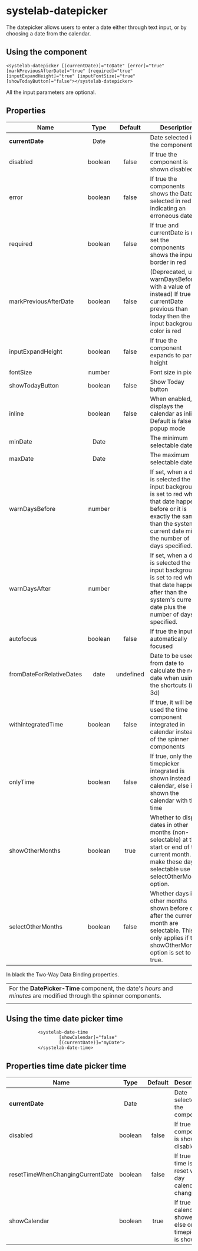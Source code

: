 # systelab-datepicker

The datepicker allows users to enter a date either through text input, or by choosing a date from the calendar.

## Using the component
```
<systelab-datepicker [(currentDate)]="toDate" [error]="true" [markPreviousAfterDate]="true" [required]="true" [inputExpandHeight]="true" [inputFontSize]="true" [showTodayButton]="false"></systelab-datepicker>
```
All the input parameters are optional.

## Properties

| Name                     |   Type   |  Default  | Description |
|--------------------------|:--------:|:---------:| ----------- |
| **currentDate**          |   Date   |           | Date selected in the component |
| disabled                 | boolean  |   false   | If true the component is shown disabled |
| error                    | boolean  |   false   | If true the components shows the Date selected in red indicating an erroneous date |
| required                 | boolean  |   false   | If true and currentDate is not set the components shows the input border in red |
| markPreviousAfterDate    | boolean  |   false   | (Deprecated, use warnDaysBefore with a value of 1 instead) If true and currentDate previous than today then the input background color is red |
| inputExpandHeight        | boolean  |   false   | If true the component expands to parent height |
| fontSize                 |  number  |           | Font size in pixels |
| showTodayButton          | boolean  |   false   | Show Today button |
| inline                   | boolean  |   false   | When enabled, displays the calendar as inline. Default is false for popup mode |
| minDate                  |   Date   |           | The minimum selectable date |
| maxDate                  |   Date   |           | The maximum selectable date |
| warnDaysBefore           |  number  |           | If set, when a date is selected the input background is set to red when that date happens before or it is exactly the same than the system's current date minus the number of days specified. |
| warnDaysAfter            |  number  |           | If set, when a date is selected the input background is set to red when that date happens after than the system's current date plus the number of days specified. |
| autofocus                | boolean  |   false   | If true the input is automatically focused |
| fromDateForRelativeDates |   date   | undefined | Date to be used as from date to calculate the new date when using the shortcuts (ie. 3d)
| withIntegratedTime       | boolean  |   false   | If true, it will be used the time component integrated in calendar instead of the spinner components
| onlyTime                 | boolean  |   false   | If true, only the timepicker integrated is shown instead of calendar, else is shown the calendar with the time
| showOtherMonths          | boolean  |   true    |	Whether to display dates in other months (non-selectable) at the start or end of the current month. To make these days selectable use the selectOtherMonths option.
| selectOtherMonths        | boolean  |   false   |	Whether days in other months shown before or after the current month are selectable. This only applies if the showOtherMonths option is set to true.


In black the Two-Way Data Binding properties.

| |
| --- |
| For the **DatePicker-Time** component, the date's *hours* and *minutes* are modified through the spinner components. |
||

## Using the time date picker time
```
            <systelab-date-time
                    [showCalendar]="false"
                    [(currentDate)]="myDate">
            </systelab-date-time>
```

## Properties time date picker time

| Name | Type | Default | Description |
| ---- |:----:|:-------:| ----------- |
| **currentDate** | Date | | Date selected in the component |
| disabled | boolean | false | If true the component is shown disabled |
| resetTimeWhenChangingCurrentDate | boolean | false | If true the time is reset when day calendar changes |
| showCalendar | boolean | true | If true the calendar is showed else only timepicker is showed |
